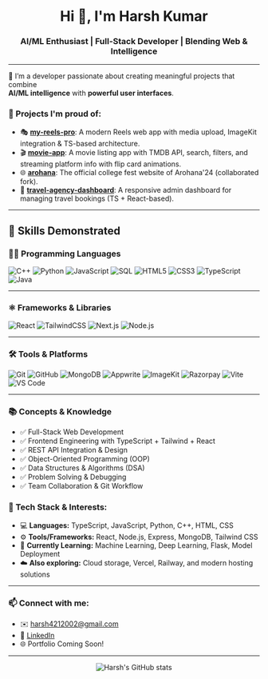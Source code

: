 <h1 align="center">Hi 👋, I'm Harsh Kumar</h1>
<h3 align="center">AI/ML Enthusiast | Full-Stack Developer | Blending Web & Intelligence</h3>

---

🌟 I’m a developer passionate about creating meaningful projects that combine  
**AI/ML intelligence** with **powerful user interfaces**.

### 🚀 Projects I'm proud of:
- 🎭 [**my-reels-pro**](https://github.com/HarshlyHk/my-reels-pro): A modern Reels web app with media upload, ImageKit integration & TS-based architecture.
- 🎬 [**movie-app**](https://github.com/HarshlyHk/movie-app): A movie listing app with TMDB API, search, filters, and streaming platform info with flip card animations.
- 🌐 [**arohana**](https://github.com/HarshlyHk/arohana): The official college fest website of Arohana'24 (collaborated fork).
- 🧳 [**travel-agency-dashboard**](Private): A responsive admin dashboard for managing travel bookings (TS + React-based).

---
## 🧠 Skills Demonstrated

### 🧑‍💻 Programming Languages  
![C++](https://img.shields.io/badge/C++-17-00599C?logo=cplusplus)
![Python](https://img.shields.io/badge/Python-3.11-3776AB?logo=python)
![JavaScript](https://img.shields.io/badge/JavaScript-ES6-F7DF1E?logo=javascript)
![SQL](https://img.shields.io/badge/SQL-Structured%20Query-4479A1?logo=mysql)
![HTML5](https://img.shields.io/badge/HTML5-Orange-E34F26?logo=html5)
![CSS3](https://img.shields.io/badge/CSS3-Blue-1572B6?logo=css3)
![TypeScript](https://img.shields.io/badge/TypeScript-5.4.2-3178C6?logo=typescript)
![Java](https://img.shields.io/badge/Java-Basics-007396?logo=java)

---

### ⚛️ Frameworks & Libraries  
![React](https://img.shields.io/badge/React-19.1.0-61DAFB?logo=react)
![TailwindCSS](https://img.shields.io/badge/TailwindCSS-4.1-38B2AC?logo=tailwindcss)
![Next.js](https://img.shields.io/badge/Next.js-14-000000?logo=nextdotjs)
![Node.js](https://img.shields.io/badge/Node.js-20.11.1-339933?logo=nodedotjs)

---

### 🛠️ Tools & Platforms  
![Git](https://img.shields.io/badge/Git-Version_Control-F05032?logo=git)
![GitHub](https://img.shields.io/badge/GitHub-Hosting-181717?logo=github)
![MongoDB](https://img.shields.io/badge/MongoDB-NoSQL-47A248?logo=mongodb)
![Appwrite](https://img.shields.io/badge/Appwrite-BaaS-F02E65?logo=appwrite)
![ImageKit](https://img.shields.io/badge/ImageKit-Optimized_Media-20B2AA?logo=imagekit)
![Razorpay](https://img.shields.io/badge/Razorpay-Payment_Gateway-2C2E83?logo=razorpay)
![Vite](https://img.shields.io/badge/Vite-7.0-646CFF?logo=vite)
![VS Code](https://img.shields.io/badge/VSCode-Editor-007ACC?logo=visualstudiocode)

---

### 📚 Concepts & Knowledge  
- ✅ Full-Stack Web Development  
- ✅ Frontend Engineering with TypeScript + Tailwind + React  
- ✅ REST API Integration & Design  
- ✅ Object-Oriented Programming (OOP)  
- ✅ Data Structures & Algorithms (DSA)  
- ✅ Problem Solving & Debugging  
- ✅ Team Collaboration & Git Workflow


### 🔧 Tech Stack & Interests:
- 💻 **Languages:** TypeScript, JavaScript, Python, C++, HTML, CSS  
- ⚙️ **Tools/Frameworks:** React, Node.js, Express, MongoDB, Tailwind CSS  
- 🧠 **Currently Learning:** Machine Learning, Deep Learning, Flask, Model Deployment  
- ☁️ **Also exploring:** Cloud storage, Vercel, Railway, and modern hosting solutions

---

### 📫 Connect with me:
- ✉️ harsh4212002@gmail.com
- 💼 [LinkedIn](https://linkedin.com/in/harsh-kumar-amca)
- 🌐 Portfolio Coming Soon!

---

<p align="center">
  <img src="https://github-readme-stats.vercel.app/api?username=HarshlyHk&show_icons=true&theme=radical" alt="Harsh's GitHub stats" />
</p>
